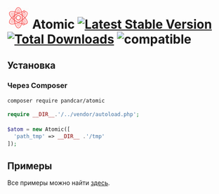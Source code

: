 # ![logo](/examples/assets/logo2.png) Atomic [![Latest Stable Version](https://poser.pugx.org/PandCar/Atomic/v/stable.svg)](https://packagist.org/packages/pandcar/atomic) [![Total Downloads](https://poser.pugx.org/PandCar/Atomic/downloads)](https://packagist.org/packages/pandcar/atomic) ![compatible](https://img.shields.io/badge/php-%3E=5.4-green.svg)

## Установка

### Через Composer

```sh
composer require pandcar/atomic
```

```php
require __DIR__.'/../vendor/autoload.php';

$atom = new Atomic([
  'path_tmp' => __DIR__ .'/tmp'
]);
```

## Примеры

Все примеры можно найти [здесь](https://github.com/PandCar/Atomic/tree/master/examples).
